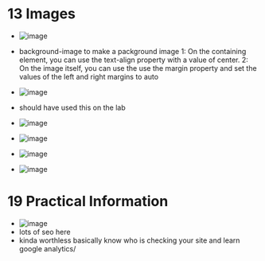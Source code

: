 #  13 Images
-  ![image](https://user-images.githubusercontent.com/100101108/159746646-0f5c172b-0f73-455c-9c1c-9a6384ef28fe.png)
- background-image to make a packground image 
1: On the containing element, you can use the text-align property with a value of center.
2: On the image itself, you can use the use the margin property and set the values of the left and right margins to auto

- ![image](https://user-images.githubusercontent.com/100101108/159747035-374d2f65-e40f-411d-961c-91f84f72b8ef.png)
- should have used this on the lab
- ![image](https://user-images.githubusercontent.com/100101108/159747288-a29f55cb-7102-4dd2-8cd4-3806720d533e.png)
- ![image](https://user-images.githubusercontent.com/100101108/159747317-f0839606-66f0-458d-af43-d86d77f9d5b9.png)
 - ![image](https://user-images.githubusercontent.com/100101108/159747537-1d64bccf-2c33-485f-af2d-f4de4a17db20.png)
- ![image](https://user-images.githubusercontent.com/100101108/159747581-9f154c21-ba42-406d-bd35-8656ca3a0826.png)


# 19 Practical Information

- ![image](https://user-images.githubusercontent.com/100101108/159748047-0abf85ab-839f-406b-a5b7-d45e15eccec6.png)
- lots of seo here 
- kinda worthless basically know who is checking your site and learn google analytics/
 
